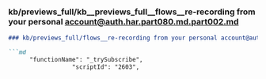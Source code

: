 ### kb/previews_full/kb__previews_full__flows__re-recording from your personal account@auth.har.part080.md.part002.md

```md
### kb/previews_full/flows__re-recording from your personal account@auth.har.part080.md (part 002)

```md
      "functionName": "_trySubscribe",
                  "scriptId": "2603",
 
```

```

```
